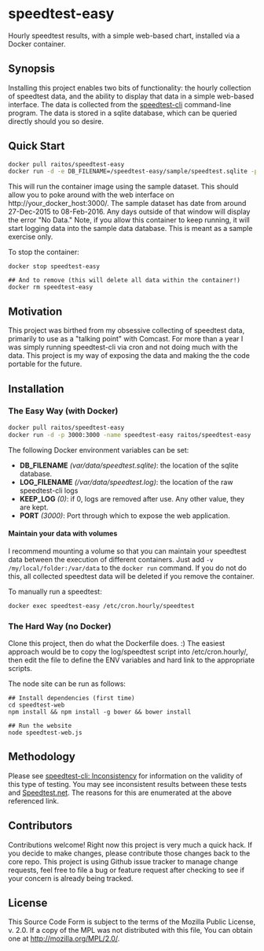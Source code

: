 # speedtest-easy
Hourly speedtest results, with a simple web-based chart, installed via a Docker container.

## Synopsis

Installing this project enables two bits of functionality: the hourly collection of speedtest data, and the ability to display that data in a simple web-based interface. The data is collected from the [speedtest-cli](https://github.com/sivel/speedtest-cli) command-line program. The data is stored in a sqlite database, which can be queried directly should you so desire.

## Quick Start

```bash
docker pull raitos/speedtest-easy
docker run -d -e DB_FILENAME=/speedtest-easy/sample/speedtest.sqlite -p 3000:3000 raitos/speedtest-easy
```

This will run the container image using the sample dataset. This should allow you to poke around with the web interface on http://your_docker_host:3000/. The sample dataset has date from around 27-Dec-2015 to 08-Feb-2016. Any days outside of that window will display the error "No Data." Note, if you allow this container to keep running, it will start logging data into the sample data database. This is meant as a sample exercise only.

To stop the container:

```
docker stop speedtest-easy

## And to remove (this will delete all data within the container!)
docker rm speedtest-easy
```

## Motivation

This project was birthed from my obsessive collecting of speedtest data, primarily to use as a "talking point" with Comcast. For more than a year I was simply running speedtest-cli via cron and not doing much with the data. This project is my way of exposing the data and making the the code portable for the future.

## Installation

### The Easy Way (with Docker)

```bash
docker pull raitos/speedtest-easy
docker run -d -p 3000:3000 -name speedtest-easy raitos/speedtest-easy
```

The following Docker environment variables can be set:

* **DB_FILENAME** _(var/data/speedtest.sqlite)_: the location of the sqlite database.
* **LOG_FILENAME** _(/var/data/speedtest.log)_: the location of the raw speedtest-cli logs
* **KEEP_LOG** _(0)_: if 0, logs are removed after use. Any other value, they are kept.
* **PORT** _(3000)_: Port through which to expose the web application.

#### Maintain your data with volumes

I recommend mounting a volume so that you can maintain your speedtest data between the execution of different containers. Just add `-v /my/local/folder:/var/data` to the `docker run` command. If you do not do this, all collected speedtest data will be deleted if you remove the container.

To manually run a speedtest:

```bash
docker exec speedtest-easy /etc/cron.hourly/speedtest
```

### The Hard Way (no Docker)

Clone this project, then do what the Dockerfile does. :) The easiest approach would be to copy the log/speedtest script into /etc/cron.hourly/, then edit the file to define the ENV variables and hard link to the appropriate scripts.

The node site can be run as follows:

```
## Install dependencies (first time)
cd speedtest-web
npm install && npm install -g bower && bower install

## Run the website
node speedtest-web.js
```

## Methodology

Please see [speedtest-cli: Inconsistency](https://github.com/sivel/speedtest-cli#inconsistency) for information on the validity of this type of testing. You may see inconsistent results between these tests and [Speedtest.net](http://speedtest.net). The reasons for this are enumerated at the above referenced link.

## Contributors

Contributions welcome! Right now this project is very much a quick hack. If you decide to make changes, please contribute those changes back to the core repo. This project is using Github issue tracker to manage change requests, feel free to file a bug or feature request after checking to see if your concern is already being tracked.

## License

This Source Code Form is subject to the terms of the Mozilla Public License, v. 2.0. If a copy of the MPL was not distributed with this file, You can obtain one at <http://mozilla.org/MPL/2.0/>.
